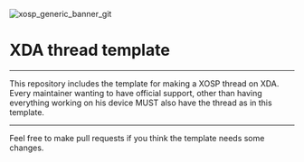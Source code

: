 ![xosp_generic_banner_git](https://cloud.githubusercontent.com/assets/6454841/23626424/28747708-02ad-11e7-8517-4e3de44ea473.png)

# XDA thread template
---------------
This repository includes the template for making a XOSP thread on XDA. Every maintainer wanting to have official support, other than having everything working on his device MUST also have the thread as in this template. 

---------------
Feel free to make pull requests if you think the template needs some changes. 
